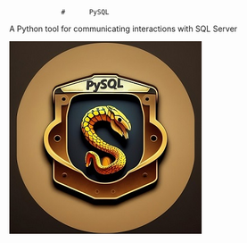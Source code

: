                  #      PySQL
<p align="center">

A Python tool for communicating interactions with SQL Server
</p>

![LOGO](https://github.com/sajad-git/PySQL/blob/crawler/readme/lugu.jpg?raw=true)

